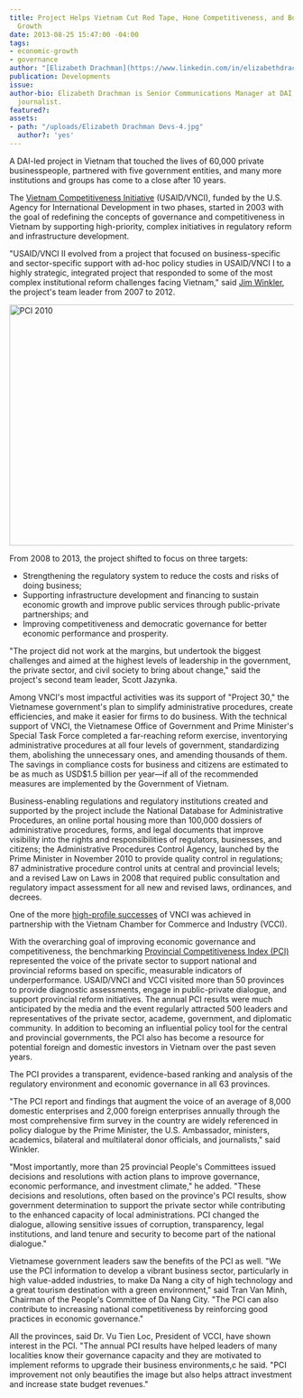 ```yaml
---
title: Project Helps Vietnam Cut Red Tape, Hone Competitiveness, and Boost Economic
  Growth
date: 2013-08-25 15:47:00 -04:00
tags:
- economic-growth
- governance
author: "[Elizabeth Drachman](https://www.linkedin.com/in/elizabethdrachman/)"
publication: Developments
issue: 
author-bio: Elizabeth Drachman is Senior Communications Manager at DAI and a former
  journalist.
featured?: 
assets:
- path: "/uploads/Elizabeth Drachman Devs-4.jpg"
  author?: 'yes'
---
```


A DAI-led project in Vietnam that touched the lives of 60,000 private businesspeople, partnered with five government entities, and many more institutions and groups has come to a close after 10 years.




The [Vietnam Competitiveness Initiative][1] (USAID/VNCI), funded by the U.S. Agency for International Development in two phases, started in 2003 with the goal of redefining the concepts of governance and competitiveness in Vietnam by supporting high-priority, complex initiatives in regulatory reform and infrastructure development.

"USAID/VNCI II evolved from a project that focused on business-specific and sector-specific support with ad-hoc policy studies in USAID/VNCI I to a highly strategic, integrated project that responded to some of the most complex institutional reform challenges facing Vietnam," said [Jim Winkler][2], the project's team leader from 2007 to 2012.

<a data-flickr-embed="true" data-context="true"  href="https://www.flickr.com/photos/daiglobal/9034197295/in/photostream/" title="PCI 2010"><img src="https://c1.staticflickr.com/8/7380/9034197295_077e1c72cb_z.jpg" width="640" height="427" alt="PCI 2010"></a><script async src="//embedr.flickr.com/assets/client-code.js" charset="utf-8"></script>

From 2008 to 2013, the project shifted to focus on three targets:

* Strengthening the regulatory system to reduce the costs and risks of doing business;
* Supporting infrastructure development and financing to sustain economic growth and improve public services through public-private partnerships; and
* Improving competitiveness and democratic governance for better economic performance and prosperity.

"The project did not work at the margins, but undertook the biggest challenges and aimed at the highest levels of leadership in the government, the private sector, and civil society to bring about change," said the project's second team leader, Scott Jazynka.

Among VNCI's most impactful activities was its support of "Project 30," the Vietnamese government's plan to simplify administrative procedures, create efficiencies, and make it easier for firms to do business. With the technical support of VNCI, the Vietnamese Office of Government and Prime Minister's Special Task Force completed a far-reaching reform exercise, inventorying administrative procedures at all four levels of government, standardizing them, abolishing the unnecessary ones, and amending thousands of them. The savings in compliance costs for business and citizens are estimated to be as much as USD$1.5 billion per year—if all of the recommended measures are implemented by the Government of Vietnam.

Business-enabling regulations and regulatory institutions created and supported by the project include the National Database for Administrative Procedures, an online portal housing more than 100,000 dossiers of administrative procedures, forms, and legal documents that improve visibility into the rights and responsibilities of regulators, businesses, and citizens; the Administrative Procedures Control Agency, launched by the Prime Minister in November 2010 to provide quality control in regulations; 87 administrative procedure control units at central and provincial levels; and a revised Law on Laws in 2008 that required public consultation and regulatory impact assessment for all new and revised laws, ordinances, and decrees.

One of the more [high-profile successes][3] of VNCI was achieved in partnership with the Vietnam Chamber for Commerce and Industry (VCCI).

With the overarching goal of improving economic governance and competitiveness, the benchmarking [Provincial Competitiveness Index (PCI)][4] represented the voice of the private sector to support national and provincial reforms based on specific, measurable indicators of underperformance. USAID/VNCI and VCCI visited more than 50 provinces to provide diagnostic assessments, engage in public-private dialogue, and support provincial reform initiatives. The annual PCI results were much anticipated by the media and the event regularly attracted 500 leaders and representatives of the private sector, academe, government, and diplomatic community. In addition to becoming an influential policy tool for the central and provincial governments, the PCI also has become a resource for potential foreign and domestic investors in Vietnam over the past seven years.

The PCI provides a transparent, evidence-based ranking and analysis of the regulatory environment and economic governance in all 63 provinces.

"The PCI report and findings that augment the voice of an average of 8,000 domestic enterprises and 2,000 foreign enterprises annually through the most comprehensive firm survey in the country are widely referenced in policy dialogue by the Prime Minister, the U.S. Ambassador, ministers, academics, bilateral and multilateral donor officials, and journalists," said Winkler.

"Most importantly, more than 25 provincial People's Committees issued decisions and resolutions with action plans to improve governance, economic performance, and investment climate," he added. "These decisions and resolutions, often based on the province's PCI results, show government determination to support the private sector while contributing to the enhanced capacity of local administrations. PCI changed the dialogue, allowing sensitive issues of corruption, transparency, legal institutions, and land tenure and security to become part of the national dialogue."

Vietnamese government leaders saw the benefits of the PCI as well. "We use the PCI information to develop a vibrant business sector, particularly in high value-added industries, to make Da Nang a city of high technology and a great tourism destination with a green environment," said Tran Van Minh, Chairman of the People's Committee of Da Nang City. "The PCI can also contribute to increasing national competitiveness by reinforcing good practices in economic governance."

All the provinces, said Dr. Vu Tien Loc, President of VCCI, have shown interest in the PCI. "The annual PCI results have helped leaders of many localities know their governance capacity and they are motivated to implement reforms to upgrade their business environments,c he said. "PCI improvement not only beautifies the image but also helps attract investment and increase state budget revenues."

[1]: http://dai.com/our-work/projects/vietnam%E2%80%94competitiveness-initiative-vnci
[2]: http://dai.com/who-we-are/leadership/jim-winkler
[3]: http://dai.com/news-publications/news/vietnam-cited-world-bank-reforms-its-business-environment
[4]: http://dai.com/news-publications/news/eighth-provincial-competitiveness-index-gains-wide-support-vietnam